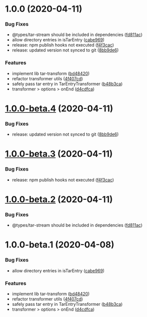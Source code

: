 # 1.0.0 (2020-04-11)


### Bug Fixes

* @types/tar-stream should be included in dependencies ([fd811ac](https://github.com/EqualMa/tar-transform/commit/fd811acd2ea1a94ffb969a3662368911e2b940ee))
* allow directory entries in isTarEntry ([cabe969](https://github.com/EqualMa/tar-transform/commit/cabe96968f3316958fd9f5aa47cb3267c7111319))
* release: npm publish hooks not executed ([f4f3cac](https://github.com/EqualMa/tar-transform/commit/f4f3cac841a6b8d098b2ef7c33c196f0477f1afc))
* release: updated version not synced to git ([8bb9de6](https://github.com/EqualMa/tar-transform/commit/8bb9de6420354fed422f4d24e11e0f7632b1b48f))


### Features

* implement lib tar-transform ([bd48420](https://github.com/EqualMa/tar-transform/commit/bd484209541469b20f4e723bc9e11227c752359a))
* refactor transformer utils ([4f407cd](https://github.com/EqualMa/tar-transform/commit/4f407cddbea2c26fb12bdbd86f0c100efda35e23))
* safely pass tar entry in TarEntryTransformer ([b48b3ca](https://github.com/EqualMa/tar-transform/commit/b48b3cac010f6f20c35ec493c577bcfceaea21f1))
* transformer > options > onEnd ([d4cdfca](https://github.com/EqualMa/tar-transform/commit/d4cdfcad1e2fecf565aa29f0192b9d63a2b3313f))

# [1.0.0-beta.4](https://github.com/EqualMa/tar-transform/compare/v1.0.0-beta.3...v1.0.0-beta.4) (2020-04-11)


### Bug Fixes

* release: updated version not synced to git ([8bb9de6](https://github.com/EqualMa/tar-transform/commit/8bb9de6420354fed422f4d24e11e0f7632b1b48f))

# [1.0.0-beta.3](https://github.com/EqualMa/tar-transform/compare/v1.0.0-beta.2...v1.0.0-beta.3) (2020-04-11)


### Bug Fixes

* release: npm publish hooks not executed ([f4f3cac](https://github.com/EqualMa/tar-transform/commit/f4f3cac841a6b8d098b2ef7c33c196f0477f1afc))

# [1.0.0-beta.2](https://github.com/EqualMa/tar-transform/compare/v1.0.0-beta.1...v1.0.0-beta.2) (2020-04-11)


### Bug Fixes

* @types/tar-stream should be included in dependencies ([fd811ac](https://github.com/EqualMa/tar-transform/commit/fd811acd2ea1a94ffb969a3662368911e2b940ee))

# 1.0.0-beta.1 (2020-04-08)


### Bug Fixes

* allow directory entries in isTarEntry ([cabe969](https://github.com/EqualMa/tar-transform/commit/cabe96968f3316958fd9f5aa47cb3267c7111319))


### Features

* implement lib tar-transform ([bd48420](https://github.com/EqualMa/tar-transform/commit/bd484209541469b20f4e723bc9e11227c752359a))
* refactor transformer utils ([4f407cd](https://github.com/EqualMa/tar-transform/commit/4f407cddbea2c26fb12bdbd86f0c100efda35e23))
* safely pass tar entry in TarEntryTransformer ([b48b3ca](https://github.com/EqualMa/tar-transform/commit/b48b3cac010f6f20c35ec493c577bcfceaea21f1))
* transformer > options > onEnd ([d4cdfca](https://github.com/EqualMa/tar-transform/commit/d4cdfcad1e2fecf565aa29f0192b9d63a2b3313f))
